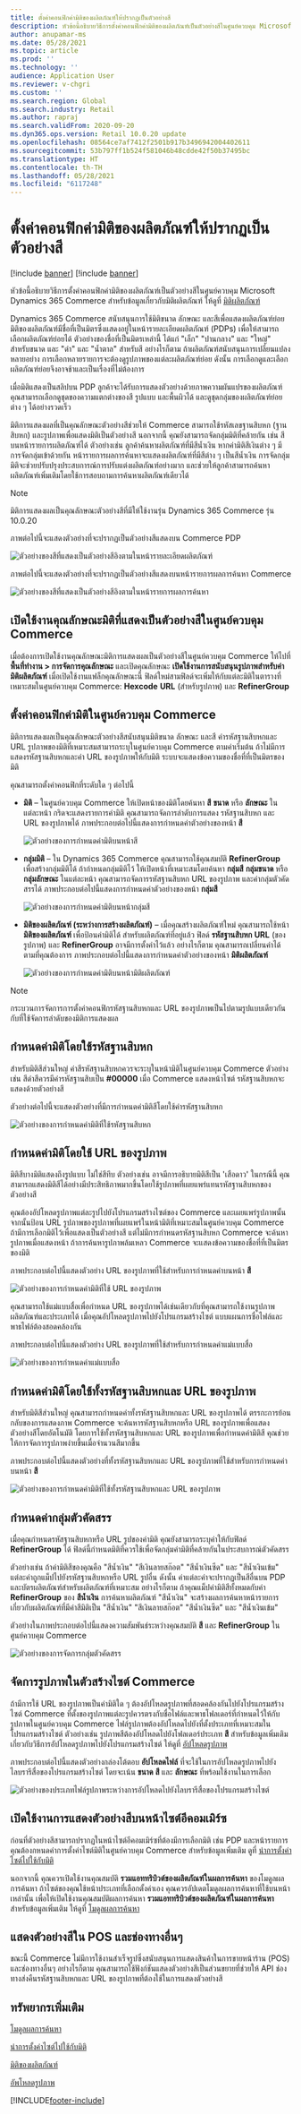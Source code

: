 ```yaml
---
title: ตั้งค่าคอนฟิกค่ามิติของผลิตภัณฑ์ให้ปรากฏเป็นตัวอย่างสี
description: หัวข้อนี้อธิบายวิธีการตั้งค่าคอนฟิกค่ามิติของผลิตภัณฑ์เป็นตัวอย่างสีในศูนย์ควบคุม Microsoft Dynamics 365 Commerce
author: anupamar-ms
ms.date: 05/28/2021
ms.topic: article
ms.prod: ''
ms.technology: ''
audience: Application User
ms.reviewer: v-chgri
ms.custom: ''
ms.search.region: Global
ms.search.industry: Retail
ms.author: rapraj
ms.search.validFrom: 2020-09-20
ms.dyn365.ops.version: Retail 10.0.20 update
ms.openlocfilehash: 08564ce7af7412f2501b917b3496942004402611
ms.sourcegitcommit: 53b797ff1b524f581046b48cdde42f50b37495bc
ms.translationtype: HT
ms.contentlocale: th-TH
ms.lasthandoff: 05/28/2021
ms.locfileid: "6117248"
---
```

# <a name="configure-product-dimension-values-to-appear-as-swatches"></a>ตั้งค่าคอนฟิกค่ามิติของผลิตภัณฑ์ให้ปรากฏเป็นตัวอย่างสี

[!include [banner](../../includes/banner.md)]
[!include [banner](../../includes/preview-banner.md)]

หัวข้อนี้อธิบายวิธีการตั้งค่าคอนฟิกค่ามิติของผลิตภัณฑ์เป็นตัวอย่างสีในศูนย์ควบคุม Microsoft Dynamics 365 Commerce สำหรับข้อมูลเกี่ยวกับมิติผลิตภัณฑ์ ให้ดูที่ [มิติผลิตภัณฑ์](../../supply-chain/pim/product-dimensions.md)

Dynamics 365 Commerce สนับสนุนการใช้มิติขนาด ลักษณะ และสีเพื่อแสดงผลิตภัณฑ์ย่อย มิติของผลิตภัณฑ์มีชื่อที่เป็นมิตรซึ่งแสดงอยู่ในหน้ารายละเอียดผลิตภัณฑ์ (PDPs) เพื่อให้สามารถเลือกผลิตภัณฑ์ย่อยได้ ตัวอย่างของชื่อที่เป็นมิตรเหล่านี้ ได้แก่ "เล็ก" "ปานกลาง" และ "ใหญ่" สำหรับขนาด และ "ดำ" และ "น้ำตาล" สำหรับสี อย่างไรก็ตาม ถ้าผลิตภัณฑ์สนับสนุนการเปลี่ยนแปลงหลายอย่าง การเลือกหลายรายการจะต้องดูรูปภาพของแต่ละผลิตภัณฑ์ย่อย ดังนั้น การเลือกดูและเลือกผลิตภัณฑ์ย่อยจึงอาจช้าและเป็นเรื่องที่ไม่ต้องการ

เมื่อมิติแสดงเป็นสลิปบน PDP ลูกค้าจะได้รับการแสดงตัวอย่างด้วยภาพความผันแปรของผลิตภัณฑ์ คุณสามารถเลือกดูชุดของความแตกต่างของสี รูปแบบ และพื้นผิวได้ และดูชุดกลุ่มของผลิตภัณฑ์ย่อยต่าง ๆ ได้อย่างรวดเร็ว

มิติการแสดงผลที่เป็นคุณลักษณะตัวอย่างสีช่วยให้ Commerce สามารถใช้รหัสเลขฐานสิบหก (ฐานสิบหก) และรูปภาพเพื่อแสดงมิติเป็นตัวอย่างสี นอกจากนี้ คุณยังสามารถจัดกลุ่มมิติที่คล้ายกัน เช่น สี บนหน้ารายการผลิตภัณฑ์ได้ ตัวอย่างเช่น ลูกค้าค้นหาผลิตภัณฑ์ที่มีสีน้ำเงิน หากค่ามิติสีเงินต่าง ๆ มีการจัดกลุ่มเข้าด้วยกัน หน้ารายการผลการค้นหาจะแสดงผลิตภัณฑ์ที่มีสีต่าง ๆ เป็นสีน้ำเงิน การจัดกลุ่มมิติจะช่วยปรับปรุงประสบการณ์การปรับแต่งผลิตภัณฑ์อย่างมาก และช่วยให้ลูกค้าสามารถค้นหาผลิตภัณฑ์เพิ่มเติมโดยใช้การสอบถามการค้นหาผลิตภัณฑ์เดียวได้

> [!NOTE]
> มิติการแสดงผลเป็นคุณลักษณะตัวอย่างสีที่มีให้ใช้งานรุ่น Dynamics 365 Commerce รุ่น 10.0.20

ภาพต่อไปนี้จะแสดงตัวอย่างที่จะปรากฏเป็นตัวอย่างสีแสดงบน Commerce PDP

![ตัวอย่างของสีที่แสดงเป็นตัวอย่างสีอิงตามในหน้ารายละเอียดผลิตภัณฑ์](../dev-itpro/media/swatch_pdp.png)

ภาพต่อไปนี้จะแสดงตัวอย่างที่จะปรากฏเป็นตัวอย่างสีแสดงบนหน้ารายการผลการค้นหา Commerce

![ตัวอย่างของสีที่แสดงเป็นตัวอย่างสีอิงตามในหน้ารายการผลการค้นหา](../dev-itpro/media/swatch_searchresults.PNG)

## <a name="enable-the-display-dimensions-as-swatches-feature-in-commerce-headquarters"></a>เปิดใช้งานคุณลักษณะมิติที่แสดงเป็นตัวอย่างสีในศูนย์ควบคุม Commerce

เมื่อต้องการเปิดใช้งานคุณลักษณะมิติการแสดงผลเป็นตัวอย่างสีในศูนย์ควบคุม Commerce ให้ไปที่ **พื้นที่ทำงาน \> การจัดการคุณลักษณะ** และเปิดคุณลักษณะ **เปิดใช้งานการสนับสนุนรูปภาพสำหรับค่ามิติผลิตภัณฑ์** เมื่อเปิดใช้งานแฟล็กคุณลักษณะนี้ ฟิลด์ใหม่สามฟิลด์จะเพิ่มให้กับแต่ละมิติในตารางที่เหมาะสมในศูนย์ควบคุม Commerce: **Hexcode** **URL** (สำหรับรูปภาพ) และ **RefinerGroup**

## <a name="configure-dimension-values-in-commerce-headquarters"></a>ตั้งค่าคอนฟิกค่ามิติในศูนย์ควบคุม Commerce

มิติการแสดงผลเป็นคุณลักษณะตัวอย่างสีสนับสนุนมิติขนาด ลักษณะ และสี ค่ารหัสฐานสิบหกและ URL รูปภาพของมิติที่เหมาะสมสามารถระบุในศูนย์ควบคุม Commerce ตามค่าเริ่มต้น ถ้าไม่มีการแสดงรหัสฐานสิบหกและค่า URL ของรูปภาพให้กับมิติ ระบบจะแสดงข้อความของชื่อที่ที่เป็นมิตรของมิติ

คุณสามารถตั้งค่าคอนฟิกที่ระดับใด ๆ ต่อไปนี้

- **มิติ** – ในศูนย์ควบคุม Commerce ให้เปิดหน้าของมิติโดยค้นหา **สี** **ขนาด** หรือ **ลักษณะ** ในแต่ละหน้า กริดจะแสดงรายการค่ามิติ คุณสามารถจัดการลำดับการแสดง รหัสฐานสิบหก และ URL ของรูปภาพได้ ภาพประกอบต่อไปนี้แสดงการกำหนดค่าตัวอย่างของหน้า **สี**

    ![ตัวอย่างของการกำหนดค่ามิติบนหน้าสี](../dev-itpro/media/swatch_Color.PNG)

- **กลุ่มมิติ** – ใน Dynamics 365 Commerce คุณสามารถใช้คุณสมบัติ **RefinerGroup** เพื่อสร้างกลุ่มมิติได้ ถ้ากําหนดกลุ่มมิติไว้ ให้เปิดหน้าที่เหมาะสมโดยค้นหา **กลุ่มสี** **กลุ่มขนาด** หรือ **กลุ่มลักษณะ** ในแต่ละหน้า คุณสามารถจัดการรหัสฐานสิบหก URL ของรูปภาพ และค่ากลุ่มตัวคัดสรรได้ ภาพประกอบต่อไปนี้แสดงการกำหนดค่าตัวอย่างของหน้า **กลุ่มสี**

    ![ตัวอย่างของการกำหนดค่ามิติบนหน้ากลุ่มสี](../dev-itpro/media/swatch_colorGroup.PNG)

- **มิติของผลิตภัณฑ์ (ระหว่างการสร้างผลิตภัณฑ์)** – เมื่อคุณสร้างผลิตภัณฑ์ใหม่ คุณสามารถใช้หน้า **มิติของผลิตภัณฑ์** เพื่อป้อนค่ามิติได้ สำหรับผลิตภัณฑ์ที่อยู่แล้ว ฟิลด์ **รหัสฐานสิบหก** **URL** (ของรูปภาพ) และ **RefinerGroup** อาจมีการตั้งค่าไว้แล้ว อย่างไรก็ตาม คุณสามารถเปลี่ยนค่าได้ตามที่คุณต้องการ ภาพประกอบต่อไปนี้แสดงการกำหนดค่าตัวอย่างของหน้า **มิติผลิตภัณฑ์**

    ![ตัวอย่างของการกำหนดค่ามิติบนหน้ามิติผลิตภัณฑ์](../dev-itpro/media/swatch_product_dimensions.PNG)

> [!NOTE]
> กระบวนการจัดการการตั้งค่าคอนฟิกรหัสฐานสิบหกและ URL ของรูปภาพเป็นไปตามรูปแบบเดียวกันกับที่ใช้จัดการลำดับของมิติการแสดงผล

## <a name="configure-dimension-values-by-using-hex-codes"></a>กำหนดค่ามิติโดยใช้รหัสฐานสิบหก

สำหรับมิติสีส่วนใหญ่ ค่าสีรหัสฐานสิบหกควรจะระบุในหน้ามิติในศูนย์ควบคุม Commerce ตัวอย่างเช่น สีดำสีควรมีค่ารหัสฐานสิบเป็น **#00000** เมื่อ Commerce แสดงหน้าไซต์ รหัสฐานสิบหกจะแสดงด้วยตัวอย่างสี

ตัวอย่างต่อไปนี้จะแสดงตัวอย่างที่มีการกำหนดค่ามิติสีโดยใช้ค่ารหัสฐานสิบหก

![ตัวอย่างของการกำหนดค่ามิติที่ใช้รหัสฐานสิบหก](../dev-itpro/media/swatch_color_hexcode.png)

## <a name="configure-dimension-values-by-using-image-urls"></a>กำหนดค่ามิติโดยใช้ URL ของรูปภาพ

มิติสีบางมิติแสดงถึงรูปแบบ ไม่ใช่สีทึบ ตัวอย่างเช่น อาจมีการอธิบายมิติสีเป็น 'เสือดาว' ในกรณีนี้ คุณสามารถแสดงมิติสีได้อย่างมีประสิทธิภาพมากขึ้นโดยใช้รูปภาพที่เผยแพร่แทนรหัสฐานสิบหกของตัวอย่างสี

คุณต้องอัปโหลดรูปภาพแต่ละรูปไปยังโปรแกรมสร้างไซต์ของ Commerce และเผยแพร่รูปภาพนั้น จากนั้นป้อน URL รูปภาพของรูปภาพที่เผยแพร่ในหน้ามิติที่เหมาะสมในศูนย์ควบคุม Commerce ถ้ามีการเลือกมิติไว้เพื่อแสดงเป็นตัวอย่างสี แต่ไม่มีการกําหนดรหัสฐานสิบหก Commerce จะค้นหารูปภาพเมื่อแสดงหน้า ถ้าการค้นหารูปภาพล้มเหลว Commerce จะแสดงข้อความของชื่อที่ที่เป็นมิตรของมิติ

ภาพประกอบต่อไปนี้แสดงตัวอย่าง URL ของรูปภาพที่ใช้สำหรับการกำหนดค่าบนหน้า **สี**

![ตัวอย่างของการกำหนดค่ามิติที่ใช้ URL ของรูปภาพ](../dev-itpro/media/swatch_color_urls.PNG)

คุณสามารถใช้แม่แบบสื่อเพื่อกําหนด URL ของรูปภาพได้เช่นเดียวกับที่คุณสามารถใช้งานรูปภาพผลิตภัณฑ์และประเภทได้ เมื่อคุณอัปโหลดรูปภาพไปยังโปรแกรมสร้างไซต์ แบบแผนการชื่อไฟล์และพาธไฟล์ต้องสอดคล้องกัน

ภาพประกอบต่อไปนี้แสดงตัวอย่าง URL ของรูปภาพที่ใช้สำหรับการกำหนดค่าแม่แบบสื่อ

![ตัวอย่างของการกำหนดค่าแม่แบบสื่อ](../dev-itpro/media/swatch_media_template.PNG)

## <a name="configure-dimension-values-by-using-both-hex-codes-and-image-urls"></a>กำหนดค่ามิติโดยใช้ทั้งรหัสฐานสิบหกและ URL ของรูปภาพ

สำหรับมิติสีส่วนใหญ่ คุณสามารถกำหนดค่าทั้งรหัสฐานสิบหกและ URL ของรูปภาพได้ ตรรกะการย้อนกลับของการแสดงภาพ Commerce จะค้นหารหัสฐานสิบหกหรือ URL ของรูปภาพเพื่อแสดงตัวอย่างสีโดยอัตโนมัติ โดยการใช้ทั้งรหัสฐานสิบหกและ URL ของรูปภาพเพื่อกำหนดค่ามิติสี คุณช่วยให้การจัดการรูปภาพง่ายขึ้นเมื่อจํานวนสีมากขึ้น

ภาพประกอบต่อไปนี้แสดงตัวอย่างที่ทั้งรหัสฐานสิบหกและ URL ของรูปภาพที่ใช้สำหรับการกำหนดค่าบนหน้า **สี**

![ตัวอย่างของการกำหนดค่ามิติที่ใช้ทั้งรหัสฐานสิบหกและ URL ของรูปภาพ](../dev-itpro/media/swatch_color_hexandimage.png)

## <a name="configure-refiner-groups"></a>กำหนดค่ากลุ่มตัวคัดสรร

เมื่อคุณกําหนดรหัสฐานสิบหกหรือ URL รูปของค่ามิติ คุณยังสามารถระบุค่าให้กับฟิลด์ **RefinerGroup** ได้ ฟิลด์นี้กําหนดมิติที่ควรใช้เพื่อจัดกลุ่มค่ามิติที่คล้ายกันในประสบการณ์ตัวคัดสรร

ตัวอย่างเช่น ถ้าค่ามิติสีของคุณคือ "สีน้ำเงิน" "สีเงินลายสก๊อต" "สีน้ำเงินซีด" และ "สีน้ำเงินเข้ม" แต่ละค่าถูกแม็ปไปยังรหัสฐานสิบหกหรือ URL รูปอื่น ดังนั้น ค่าแต่ละค่าจะปรากฏเป็นสีอื่นบน PDP และบัตรผลิตภัณฑ์สำหรับผลิตภัณฑ์ที่เหมาะสม อย่างไรก็ตาม ถ้าคุณแม็ปค่ามิติสีทั้งหมดกับค่า **RefinerGroup** ของ **สีน้ำเงิน** การค้นหาผลิตภัณฑ์ "สีน้ำเงิน" จะสร้างผลการค้นหาหน้ารายการเกี่ยวกับผลิตภัณฑ์ที่มีค่าสีมิติเป็น "สีน้ำเงิน" "สีเงินลายสก๊อต" "สีน้ำเงินซีด" และ "สีน้ำเงินเข้ม"

ตัวอย่างในภาพประกอบต่อไปนี้แสดงความสัมพันธ์ระหว่างคุณสมบัติ **สี** และ **RefinerGroup** ในศูนย์ควบคุม Commerce

![ตัวอย่างของการจัดการกลุ่มตัวคัดสรร](../dev-itpro/media/swatch_refiner_group.png)

## <a name="manage-images-in-commerce-site-builder"></a>จัดการรูปภาพในตัวสร้างไซต์ Commerce

ถ้ามีการใช้ URL ของรูปภาพเป็นค่ามิติใด ๆ ต้องอัปโหลดรูปภาพที่สอดคล้องกันไปยังโปรแกรมสร้างไซต์ Commerce ที่ตั้งของรูปภาพแต่ละรูปควรตรงกับชื่อไฟล์และพาธโฟลเดอร์ที่กําหนดไว้ให้กับรูปภาพในศูนย์ควบคุม Commerce ไฟล์รูปภาพต้องอัปโหลดไปยังที่ตั้งประเภทที่เหมาะสมในโปรแกรมสร้างไซต์ ตัวอย่างเช่น รูปภาพสีต้องอัปโหลดไปยังโฟลเดอร์ประเภท **สี** สำหรับข้อมูลเพิ่มเติมเกี่ยวกับวิธีการอัปโหลดรูปภาพไปยังโปรแกรมสร้างไซต์ ให้ดูที่ [อัปโหลดรูปภาพ](../dam-upload-images.md)

ภาพประกอบต่อไปนี้แสดงตัวอย่างกล่องโต้ตอบ **อัปโหลดไฟล์** ที่จะใช้ในการอัปโหลดรูปภาพไปยังไลบรารีสื่อของโปรแกรมสร้างไซต์ โดยจะเน้น **ขนาด** **สี** และ **ลักษณะ** ที่พร้อมใช้งานในการเลือก

![ตัวอย่างของประเภทไฟล์รูปภาพระหว่างการอัปโหลดไปยังไลบรารีสื่อของโปรแกรมสร้างไซต์](../dev-itpro/media/swatch_sitebuilder.png)

## <a name="enable-swatch-display-on-e-commerce-site-pages"></a>เปิดใช้งานการแสดงตัวอย่างสีบนหน้าไซต์อีคอมเมิร์ซ

ก่อนที่ตัวอย่างสีสามารถปรากฏในหน้าไซต์อีคอมเมิร์ซที่ต้องมีการเลือกมิติ เช่น PDP และหน้ารายการ คุณต้องกหนดค่าการตั้งค่าไซต์มิติในศูนย์ควบคุม Commerce สำหรับข้อมูลเพิ่มเติม ดูที่ [นำการตั้งค่าไซต์ไปใช้กับมิติ](../dimension-settings.md)

นอกจากนี้ คุณควรเปิดใช้งานคุณสมบัติ **รวมแอททริบิวต์ของผลิตภัณฑ์ในผลการค้นหา** ของโมดูลผลการค้นหา ถ้าไซต์ของคุณใช้หน้าประเภทที่เลือกตั้งค่าเอง คุณควรอัปเดตโมดูลผลการค้นหาที่ใช้บนหน้าเหล่านั้น เพื่อให้เปิดใช้งานคุณสมบัติผลการค้นหา **รวมแอททริบิวต์ของผลิตภัณฑ์ในผลการค้นหา** สำหรับข้อมูลเพิ่มเติม ให้ดูที่ [โมดูลผลการค้นหา](../search-result-module.md)

## <a name="display-swatches-in-pos-and-other-channels"></a>แสดงตัวอย่างสีใน POS และช่องทางอื่นๆ

ขณะนี้ Commerce ไม่มีการใช้งานสำเร็จรูปซึ่งสนับสนุนการแสดงสินค้าในการขายหน้าร้าน (POS) และช่องทางอื่นๆ อย่างไรก็ตาม คุณสามารถใช้ฟังก์ชันแสดงตัวอย่างสีเป็นส่วนขยายที่ช่วยให้ API ช่องทางส่งคืนรหัสฐานสิบหกและ URL ของรูปภาพที่ต้องใช้ในการแสดงตัวอย่างสี

## <a name="additional-resources"></a>ทรัพยากรเพิ่มเติม

[โมดูลผลการค้นหา](../search-result-module.md)

[นำการตั้งค่าไซต์ไปใช้กับมิติ](../dimension-settings.md)

[มิติของผลิตภัณฑ์](../../supply-chain/pim/product-dimensions.md)

[อัพโหลดรูปภาพ](../dam-upload-images.md)

[!INCLUDE[footer-include](../../includes/footer-banner.md)]
